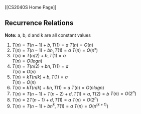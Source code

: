 
[[CS2040S Home Page]]
## Recurrence Relations
**Note:** a, b, d and k are all constant values
1. $T(n) = T(n-1)+b, T(1) = a$ 
    $T(n) = O(n)$
2. $T(n) = T(n-1) + bn, T(1) = a$
    $T(n) = O(n²)$
3. $T(n) = T(n/2) + b, T(1) = a$  
    $T(n) = O( log n)$
4. $T(n) = T(n/2) + bn, T(1) = a$  
    $T(n) = O(n)$
5. $T(n) = kT(n/k) + b, T(1) = a$  
    $T(n) = O(n)$
6. $T(n) = kT(n/k) + bn, T(1) = a$
    $T(n) = O(n log n)$
7. $T(n) = T(n-1) + T(n-2) + d, T(1) = a, T(2) = b$
    $T(n) = O(2^n)$
8. $T(n) = 2T(n - 1) + d, T(1) = a$
	$T(n) = O(2^n)$
9. $T(n) = T(n-1) + b n^k, T(1) = a$ 
    $T(n) = O(n^{(k+1)})$
